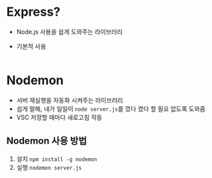 # Express?

- Node.js 사용을 쉽게 도와주는 라이브러리

- 기본적 사용

  ```javascript

  ```

# Nodemon

- 서버 재실행을 자동화 시켜주는 라이브러리
- 쉽게 말해, 내가 일일이 `node server.js`를 껐다 켰다 할 필요 없도록 도와줌
- VSC 저장할 때마다 새로고침 작동

## Nodemon 사용 방법

1. 설치 `npm install -g nodemon`
2. 실행 `nodemon server.js`
